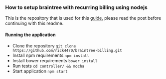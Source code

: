 ### How to setup braintree with recurring billing using nodejs
This is the repository that is used for this [guide](http://codewithintent.com/how-to-setup-braintree-recurring-billing-using-node-js), please read the post before continuing with this readme.

#### Running the application
* Clone the repository
	`git clone https://github.com/rick4470/braintree-billing.git`
* Install npm requirements
	`npm install`
* Install bower requirements
	`bower install`
* Run tests
	`cd controller/ && mocha`
* Start application
	`npm start`
